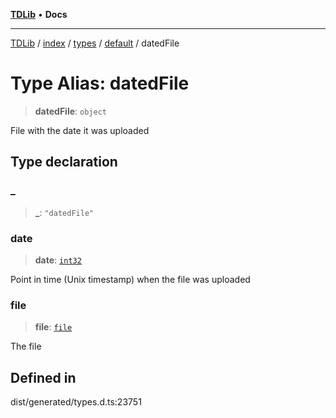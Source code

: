 [**TDLib**](../../../../../../README.md) • **Docs**

***

[TDLib](../../../../../../modules.md) / [index](../../../../../README.md) / [types](../../../README.md) / [default](../README.md) / datedFile

# Type Alias: datedFile

> **datedFile**: `object`

File with the date it was uploaded

## Type declaration

### \_

> **\_**: `"datedFile"`

### date

> **date**: [`int32`](int32-1.md)

Point in time (Unix timestamp) when the file was uploaded

### file

> **file**: [`file`](file-1.md)

The file

## Defined in

dist/generated/types.d.ts:23751
